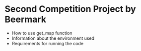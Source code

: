 # Second Competition Project by Beermark

* How to use get_map function
* Information about the environment used
* Requirements for running the code

